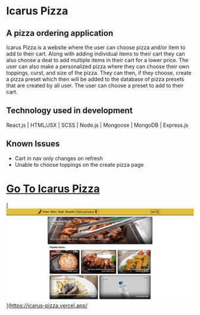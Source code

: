 # **Icarus Pizza**

## A pizza ordering application
Icarus Pizza is a website where the user can choose pizza and/or item to add to their cart. Along with adding individual items to their cart they can also choose a deal to add multiple items in their cart for a lower price. The user can also make a personalized pizza where they can choose their own toppings, curst, and size of the pizza. They can then, if they choose, create a pizza preset which then will be added to the database of pizza presets that are created by all user. The user can choose a preset to add to their cart.

## Technology used in development
React.js | HTML/JSX | SCSS | Node.js | Mongoose | MongoDB | Express.js

## Known Issues
- Cart in nav only changes on refresh
- Unable to choose toppings on the create pizza page

# [**Go To Icarus Pizza**](https://icarus-pizza.vercel.app/)

[![Icarus Pizza](./public/icarus_screenshot.png)](https://icarus-pizza.vercel.app/

